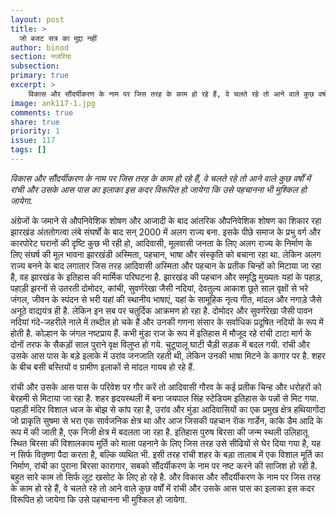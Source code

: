 ```yaml
---
layout: post
title: >
  जो बजट सत्र का मुद्दा नहीं
author: binod
section: नजरिया
subsection:
primary: true
excerpt: >
    विकास और सौंदर्यीकरण के नाम पर जिस तरह के काम हो रहे हैं, वे चलते रहे तो आने वाले कुछ वर्षों में रांची और उसके आस पास का इलाका इस कदर विरूपित हो जायेगा कि उसे पहचानना भी मुश्किल हो जायेगा.
image: ank117-1.jpg
comments: true
share: true
priority: 1
issue: 117
tags: []
---
```

*विकास और सौंदर्यीकरण के नाम पर जिस तरह के काम हो रहे हैं, वे चलते रहे तो आने वाले कुछ वर्षों में रांची और उसके आस पास का इलाका इस कदर विरूपित हो जायेगा कि उसे पहचानना भी मुश्किल हो जायेगा.*

अंग्रेजों के जमाने से औपनिवेशिक शोषण और आजादी के बाद आंतरिक औपनिवेशिक शोषण का शिकार रहा झारखंड अंततोगत्वा लंबे संघर्षों के बाद सन् 2000 में अलग राज्य बना. इसके पीछे समाज के प्रभु वर्ग और कारपोरेट घरानों की दृष्टि कुछ भी रही हो, आदिवासी, मूलवासी जनता के लिए अलग राज्य के निर्माण के लिए संघर्ष की मूल भावना झारखंडी अस्मिता, पहचान, भाषा और संस्कृति को बचाना रहा था. लेकिन अलग राज्य बनने के बाद लगातार जिस तरह आदिवासी अस्मिता और पहचान के प्रतीक चिन्हों को मिटाया जा रहा है, वह झारखंड के इतिहास की मार्मिक परिघटना है. झारखंड की पहचान और समृद्धि मुख्यतः यहां के पहाड़, पहाड़ी झरनों से उतरती दोमोदर, कांची, सुवर्णरेखा जैसी नदियां, देवतुल्य आकाश छूते साल वृक्षों से भरे जंगल, जीवन के स्पंदन से भरी यहां की स्थानीय भाषाएं, यहां के सामूहिक नृत्य गीत, मांदल और नगाड़े जैसे अनूठे वाद्ययंत्र ही है. लेकिन इन सब पर चतुर्दिक आक्रमण हो रहा है. दोमोदर और सुवर्णरेखा जैसी पावन नदियां गंदे-जहरीले नाले में तब्दील हो चके हैं और उनकी गणना संसार के सर्वाधिक प्रदूषित नदियों के रूप में होती है. कोल्हान के जंगल नष्टप्राय हैं. कभी मुंडा राज के रूप में इतिहास में मौजूद रहे रांची टाटा मार्ग के दोनों तरफ के सैकड़ों साल पुराने वृक्ष विलुप्त हो गये. चुटूपालू घाटी चैड़ी सड़क में बदल गयी. रांची और उसके आस पास के बड़े इलाके में उरांव जनजाति रहती थी, लेकिन उनकी भाषा मिटने के कगार पर है. शहर के बीच बसी बस्तियों व ग्रामीण इलाकों से मांदल गायब हो रहे हैं.

रांची और उसके आस पास के परिवेश पर गौर करें तो आदिवासी गौरव के कई प्रतीक चिन्ह और धरोहरों को बेरहमी से मिटाया जा रहा है. शहर हृदयस्थली में बना जयपाल सिंह स्टेडियम इतिहास के पन्नों से मिट गया. पहाड़ी मंदिर विशाल ध्वज के बोझ से कांप रहा है, उरांव और मुंडा आदिवासियों का एक प्रमुख क्षेत्र हथियागोंदा जो प्राकृति सुषमा से भरा एक सार्वजनिक क्षेत्र था और आज जिसकी पहचान राॅक गार्डेन, कांके डैम आदि के रूप में की जाती है, एक निजी क्षेत्र में बदलता जा रहा है. इतिहास पुरुष बिरसा की जन्म स्थली उलिहातू स्थित बिरसा की विशालकाय मूर्ति को माला पहनाने के लिए जिस तरह उसे सीढियों से घेर दिया गया है, यह न सिर्फ वितृष्णा पैदा करता है, बल्कि व्यथित भी. इसी तरह रांची शहर के बड़ा तालाब में एक विशाल मूर्ति का निर्माण, रांची का पुराना बिरसा कारागार, सबको सौंदर्यीकरण के नाम पर नष्ट करने की साजिश हो रही है. बहुत सारे काम तो सिर्फ लूट खसोट के लिए हो रहे है. और विकास और सौंदर्यीकरण के नाम पर जिस तरह के काम हो रहे हैं, वे चलते रहे तो आने वाले कुछ वर्षों में रांची और उसके आस पास का इलाका इस कदर विरूपित हो जायेगा कि उसे पहचानना भी मुश्किल हो जायेगा.
